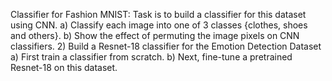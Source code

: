 Classifier for Fashion MNIST: Task is to build a classifier for this dataset using CNN.
a) Classify each image into one of 3 classes {clothes, shoes and others}. 
b) Show the effect of permuting the image pixels on CNN classifiers.
2) Build a Resnet-18 classifier for the Emotion Detection Dataset
a) First train a classifier from scratch.
b) Next, fine-tune a pretrained Resnet-18 on this dataset.
